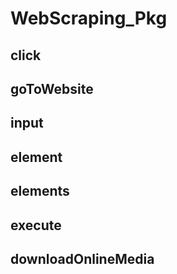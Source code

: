 # WebScraping_Pkg

## click

## goToWebsite

## input

## element

## elements

## execute

## downloadOnlineMedia


